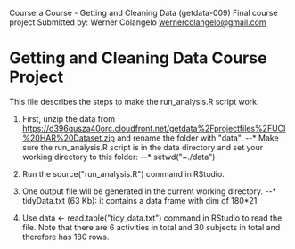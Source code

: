 Coursera Course - Getting and Cleaning Data (getdata-009)
Final course project
Submitted by:
Werner Colangelo
wernercolangelo@gmail.com

Getting and Cleaning Data Course Project
========================================
This file describes the steps to make the run_analysis.R script work.

1. First, unzip the data from https://d396qusza40orc.cloudfront.net/getdata%2Fprojectfiles%2FUCI%20HAR%20Dataset.zip and rename the folder with "data".
--* Make sure the run_analysis.R script is in the data directory and set your working directory to this folder:
--* setwd("~./data")

2. Run the source("run_analysis.R") command in RStudio. 

3. One output file will be generated in the current working directory.
--* tidyData.txt (63 Kb): it contains a data frame with dim of 180*21

4. Use data <- read.table("tidy_data.txt") command in RStudio to read the file. Note that there are 6 activities in total and 30 subjects in total and therefore has 180 rows.
